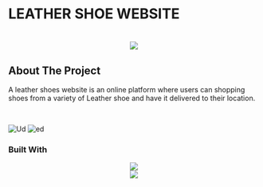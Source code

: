 # LEATHER SHOE WEBSITE

<h1 align="center">
    <img src="https://readme-typing-svg.herokuapp.com/?font=Righteous&size=35&center=true&vCenter=true&width=500&height=70&duration=4000&lines=Hi+There!+👋;+Scroll+To+Bottom!;" />
</h1>

## About The Project
<p> A leather shoes  website is an online platform where users can shopping shoes from a variety of Leather shoe  and have it delivered to their location.</p><br>

![Ud](https://github.com/user-attachments/assets/9036dbb8-b14f-4347-85dc-f1fa33b9fe4b)
![ed](https://github.com/user-attachments/assets/85186624-62c4-417d-a305-34193696b608)


### Built With

<div align="center">
    <img src="https://skillicons.dev/icons?i=javascript,mysql" /><br>
    <img src="https://skillicons.dev/icons?i=html,css,php" />
</div>






